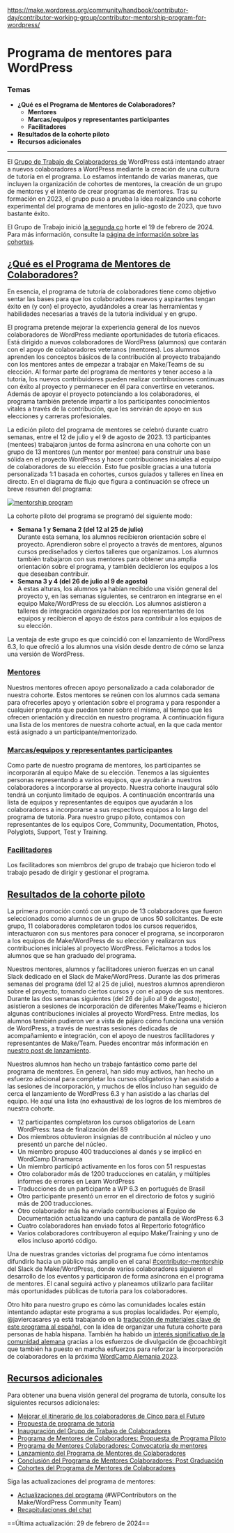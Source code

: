 https://make.wordpress.org/community/handbook/contributor-day/contributor-working-group/contributor-mentorship-program-for-wordpress/

# Programa de mentores para WordPress

### Temas
- **¿Qué es el Programa de Mentores de Colaboradores?**
    - **Mentores**
    - **Marcas/equipos y representantes participantes**
    - **Facilitadores**
- **Resultados de la cohorte piloto**
- **Recursos adicionales**

---

El [Grupo de Trabajo de Colaboradores de](https://make.wordpress.org/community/handbook/contributor-day/contributor-working-group/) WordPress está intentando atraer a nuevos colaboradores a WordPress mediante la creación de una cultura de tutoría en el programa. Lo estamos intentando de varias maneras, que incluyen la organización de cohortes de mentores, la creación de un grupo de mentores y el intento de crear programas de mentores. Tras su formación en 2023, el grupo puso a prueba la idea realizando una cohorte experimental del programa de mentores en julio-agosto de 2023, que tuvo bastante éxito.

El Grupo de Trabajo inició [la segunda co](https://make.wordpress.org/community/2024/01/12/call-for-mentees-mentors-cohort-2/) horte el 19 de febrero de 2024. Para más información, consulte la [página de información sobre las cohortes](https://make.wordpress.org/community/handbook/contributor-day/contributor-working-group/contributor-mentorship-program-for-wordpress/contributor-mentorship-program-cohorts/).

## [**¿Qué es el Programa de Mentores de Colaboradores?**](https://make.wordpress.org/community/handbook/contributor-day/contributor-working-group/contributor-mentorship-program-for-wordpress/#what-is-the-contributor-mentorship-program)

En esencia, el programa de tutoría de colaboradores tiene como objetivo sentar las bases para que los colaboradores nuevos y aspirantes tengan éxito en (y con) el proyecto, ayudándoles a crear las herramientas y habilidades necesarias a través de la tutoría individual y en grupo.

El programa pretende mejorar la experiencia general de los nuevos colaboradores de WordPress mediante oportunidades de tutoría eficaces. Está dirigido a nuevos colaboradores de WordPress (alumnos) que contarán con el apoyo de colaboradores veteranos (mentores). Los alumnos aprenden los conceptos básicos de la contribución al proyecto trabajando con los mentores antes de empezar a trabajar en Make/Teams de su elección. Al formar parte del programa de mentores y tener acceso a la tutoría, los nuevos contribuidores pueden realizar contribuciones continuas con éxito al proyecto y permanecer en él para convertirse en veteranos. Además de apoyar el proyecto potenciando a los colaboradores, el programa también pretende impartir a los participantes conocimientos vitales a través de la contribución, que les servirán de apoyo en sus elecciones y carreras profesionales.

La edición piloto del programa de mentores se celebró durante cuatro semanas, entre el 12 de julio y el 9 de agosto de 2023. 13 participantes (mentees) trabajaron juntos de forma asíncrona en una cohorte con un grupo de 13 mentores (un mentor por mentee) para construir una base sólida en el proyecto WordPress y hacer contribuciones iniciales al equipo de colaboradores de su elección. Esto fue posible gracias a una tutoría personalizada 1:1 basada en cohortes, cursos guiados y talleres en línea en directo. En el diagrama de flujo que figura a continuación se ofrece un breve resumen del programa:

[![mentorship program](https://make.wordpress.org/community/files/2023/07/Copy-of-Mentorship-1024x637.png)](https://make.wordpress.org/community/files/2023/07/Copy-of-Mentorship.png)

La cohorte piloto del programa se programó del siguiente modo:

- **Semana 1 y Semana 2 (del 12 al 25 de julio)**  
    Durante esta semana, los alumnos recibieron orientación sobre el proyecto. Aprendieron sobre el proyecto a través de mentores, algunos cursos prediseñados y ciertos talleres que organizamos. Los alumnos también trabajaron con sus mentores para obtener una amplia orientación sobre el programa, y también decidieron los equipos a los que deseaban contribuir.
- **Semana 3 y 4 (del 26 de julio al 9 de agosto)**  
    A estas alturas, los alumnos ya habían recibido una visión general del proyecto y, en las semanas siguientes, se centraron en integrarse en el equipo Make/WordPress de su elección. Los alumnos asistieron a talleres de integración organizados por los representantes de los equipos y recibieron el apoyo de éstos para contribuir a los equipos de su elección.

La ventaja de este grupo es que coincidió con el lanzamiento de WordPress 6.3, lo que ofreció a los alumnos una visión desde dentro de cómo se lanza una versión de WordPress.

### [**Mentores**](https://make.wordpress.org/community/handbook/contributor-day/contributor-working-group/contributor-mentorship-program-for-wordpress/#mentors)

Nuestros mentores ofrecen apoyo personalizado a cada colaborador de nuestra cohorte. Estos mentores se reúnen con los alumnos cada semana para ofrecerles apoyo y orientación sobre el programa y para responder a cualquier pregunta que puedan tener sobre el mismo, al tiempo que les ofrecen orientación y dirección en nuestro programa. A continuación figura una lista de los mentores de nuestra cohorte actual, en la que cada mentor está asignado a un participante/mentorizado.

### [**Marcas/equipos y representantes participantes**](https://make.wordpress.org/community/handbook/contributor-day/contributor-working-group/contributor-mentorship-program-for-wordpress/#participating-make-teams-and-representatives)

Como parte de nuestro programa de mentores, los participantes se incorporarán al equipo Make de su elección. Tenemos a las siguientes personas representando a varios equipos, que ayudarán a nuestros colaboradores a incorporarse al proyecto. Nuestra cohorte inaugural sólo tendrá un conjunto limitado de equipos. A continuación encontrarás una lista de equipos y representantes de equipos que ayudarán a los colaboradores a incorporarse a sus respectivos equipos a lo largo del programa de tutoría. Para nuestro grupo piloto, contamos con representantes de los equipos Core, Community, Documentation, Photos, Polyglots, Support, Test y Training.

### [**Facilitadores**](https://make.wordpress.org/community/handbook/contributor-day/contributor-working-group/contributor-mentorship-program-for-wordpress/#facilitators)

Los facilitadores son miembros del grupo de trabajo que hicieron todo el trabajo pesado de dirigir y gestionar el programa.

## [**Resultados de la cohorte piloto**](https://make.wordpress.org/community/handbook/contributor-day/contributor-working-group/contributor-mentorship-program-for-wordpress/#results-of-the-pilot-cohort)

La primera promoción contó con un grupo de 13 colaboradores que fueron seleccionados como alumnos de un grupo de unos 50 solicitantes. De este grupo, 11 colaboradores completaron todos los cursos requeridos, interactuaron con sus mentores para conocer el programa, se incorporaron a los equipos de Make/WordPress de su elección y realizaron sus contribuciones iniciales al proyecto WordPress. Felicitamos a todos los alumnos que se han graduado del programa.

Nuestros mentores, alumnos y facilitadores unieron fuerzas en un canal Slack dedicado en el Slack de Make/WordPress. Durante las dos primeras semanas del programa (del 12 al 25 de julio), nuestros alumnos aprendieron sobre el proyecto, tomando ciertos cursos y con el apoyo de sus mentores. Durante las dos semanas siguientes (del 26 de julio al 9 de agosto), asistieron a sesiones de incorporación de diferentes Make/Teams e hicieron algunas contribuciones iniciales al proyecto WordPress. Entre medias, los alumnos también pudieron ver a vista de pájaro cómo funciona una versión de WordPress, a través de nuestras sesiones dedicadas de acompañamiento e integración, con el apoyo de nuestros facilitadores y representantes de Make/Team. Puedes encontrar más información en [nuestro post de lanzamiento](https://make.wordpress.org/community/2023/07/12/announcing-the-inaugural-cohort-of-the-wordpress-contributor-mentorship-program/).

Nuestros alumnos han hecho un trabajo fantástico como parte del programa de mentores. En general, han sido muy activos, han hecho un esfuerzo adicional para completar los cursos obligatorios y han asistido a las sesiones de incorporación, y muchos de ellos incluso han seguido de cerca el lanzamiento de WordPress 6.3 y han asistido a las charlas del equipo. He aquí una lista (no exhaustiva) de los logros de los miembros de nuestra cohorte.

- 12 participantes completaron los cursos obligatorios de Learn WordPress: tasa de finalización del 89
- Dos miembros obtuvieron insignias de contribución al núcleo y uno presentó un parche del núcleo.
- Un miembro propuso 400 traducciones al danés y se implicó en WordCamp Dinamarca
- Un miembro participó activamente en los foros con 51 respuestas
- Otro colaborador más de 1200 traducciones en catalán, y múltiples informes de errores en Learn WordPress
- Traducciones de un participante a WP 6.3 en portugués de Brasil
- Otro participante presentó un error en el directorio de fotos y sugirió más de 200 traducciones.
- Otro colaborador más ha enviado contribuciones al Equipo de Documentación actualizando una captura de pantalla de WordPress 6.3
- Cuatro colaboradores han enviado fotos al Repertorio fotográfico
- Varios colaboradores contribuyeron al equipo Make/Training y uno de ellos incluso aportó código.

Una de nuestras grandes victorias del programa fue cómo intentamos difundirlo hacia un público más amplio en el canal [#contributor-mentorship](https://wordpress.slack.com/archives/C05FUD148LD) del Slack de Make/WordPress, donde varios colaboradores siguieron el desarrollo de los eventos y participaron de forma asíncrona en el programa de mentores. El canal seguirá activo y planeamos utilizarlo para facilitar más oportunidades públicas de tutoría para los colaboradores.

Otro hito para nuestro grupo es cómo las comunidades locales están intentando adaptar este programa a sus propias localidades. Por ejemplo, @javiercasares ya está trabajando en la [traducción de materiales clave de este programa al español](https://github.com/WPES/spain-handbook/blob/mentorias/mentorias/local.md), con la idea de organizar una futura cohorte para personas de habla hispana. También ha habido un [interés significativo de la comunidad alemana](https://de.wordpress.org/2023/07/wordpress-contributor-mentorship-programm/) gracias a los esfuerzos de divulgación de @coachbirgit que también ha puesto en marcha esfuerzos para reforzar la incorporación de colaboradores en la próxima [WordCamp Alemania 2023](https://germany.wordcamp.org/2023/).

## [**Recursos adicionales**](https://make.wordpress.org/community/handbook/contributor-day/contributor-working-group/contributor-mentorship-program-for-wordpress/#additional-resources)

Para obtener una buena visión general del programa de tutoría, consulte los siguientes recursos adicionales:

- [Mejorar el itinerario de los colaboradores de Cinco para el Futuro](https://make.wordpress.org/project/2023/01/09/request-for-feedback-how-can-we-improve-the-five-for-the-future-contributor-journey/)
- [Propuesta de programa de tutoría](https://make.wordpress.org/project/2023/02/06/proposal-creating-a-wordpress-contributor-mentorship-program/)
- [Inauguración del Grupo de Trabajo de Colaboradores](https://make.wordpress.org/community/2023/03/10/launching-the-contributor-working-group-call-for-volunteers/)
- [Programa de Mentores de Colaboradores: Propuesta de Programa Piloto](https://make.wordpress.org/project/2023/05/17/wordpress-contributor-mentorship-program-pilot-program-proposal/)
- [Programa de Mentores Colaboradores: Convocatoria de mentores](https://make.wordpress.org/project/2023/06/23/launch-your-wordpress-contributor-journey-through-the-mentorship-program-pilot/)
- [Lanzamiento del Programa de Mentores de Colaboradores](https://make.wordpress.org/community/2023/07/12/announcing-the-inaugural-cohort-of-the-wordpress-contributor-mentorship-program/)
- [Conclusión del Programa de Mentores Colaboradores: Post Graduación](https://make.wordpress.org/project/2023/08/11/the-inaugural-cohort-of-the-wordpress-contributor-mentorship-program-has-concluded/)
- [Cohortes del Programa de Mentores de Colaboradores](https://make.wordpress.org/community/handbook/contributor-day/contributor-working-group/contributor-mentorship-program-for-wordpress/contributor-mentorship-program-cohorts/)

Siga las actualizaciones del programa de mentores:

- [Actualizaciones del programa](https://make.wordpress.org/community/tag/wpcontributors/) (#WPContributors on the Make/WordPress Community Team)
- [Recapitulaciones del chat](https://make.wordpress.org/community/tag/mentorship-chat-recap/)

==Última actualización: 29 de febrero de 2024==